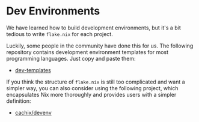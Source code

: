 # Dev Environments

We have learned how to build development environments, but it's a bit tedious to write `flake.nix` for each project.

Luckily, some people in the community have done this for us. The following repository contains development environment templates for most programming languages. Just copy and paste them:

- [dev-templates](https://github.com/the-nix-way/dev-templates)

If you think the structure of `flake.nix` is still too complicated and want a simpler way, you can also consider using the following project, which encapsulates Nix more thoroughly and provides users with a simpler definition:

- [cachix/devenv](https://github.com/cachix/devenv)
